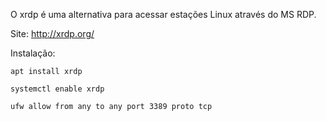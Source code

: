 O xrdp é uma alternativa para acessar estações Linux através do MS RDP. 

Site: http://xrdp.org/

Instalação:

	apt install xrdp

	systemctl enable xrdp

	ufw allow from any to any port 3389 proto tcp
